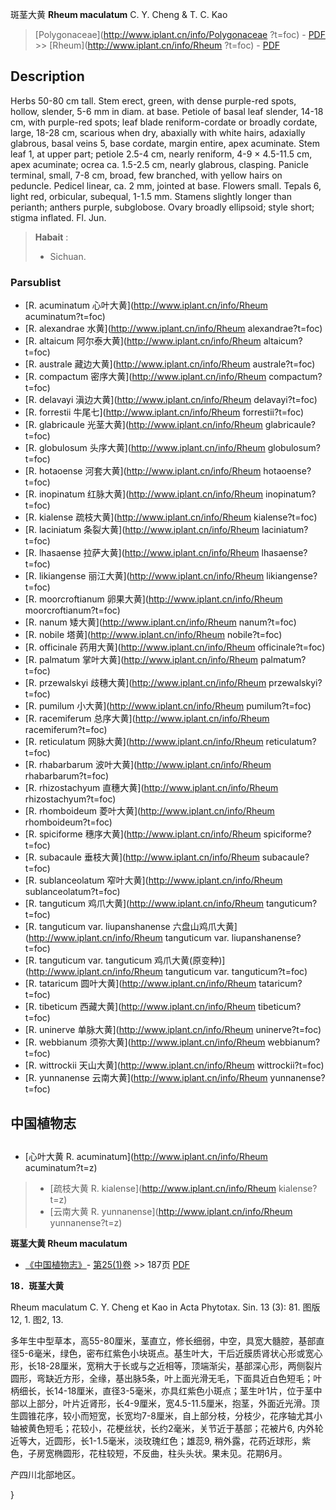 斑茎大黄 **Rheum maculatum** C. Y. Cheng & T. C. Kao

> [Polygonaceae](http://www.iplant.cn/info/Polygonaceae ?t=foc) - [PDF](http://iplant.cn/foc/pdf/Polygonaceae.pdf) >> [Rheum](http://www.iplant.cn/info/Rheum ?t=foc) - [PDF](http://www.iplant.cn/foc/pdf/Rheum.pdf)

## Description

Herbs 50-80 cm tall. Stem erect, green, with dense purple-red spots, hollow, slender, 5-6 mm in diam. at base. Petiole of basal leaf slender, 14-18 cm, with purple-red spots; leaf blade reniform-cordate or broadly cordate, large, 18-28 cm, scarious when dry, abaxially with white hairs, adaxially glabrous, basal veins 5, base cordate, margin entire, apex acuminate. Stem leaf 1, at upper part; petiole 2.5-4 cm, nearly reniform, 4-9 × 4.5-11.5 cm, apex acuminate; ocrea ca. 1.5-2.5 cm, nearly glabrous, clasping. Panicle terminal, small, 7-8 cm, broad, few branched, with yellow hairs on peduncle. Pedicel linear, ca. 2 mm, jointed at base. Flowers small. Tepals 6, light red, orbicular, subequal, 1-1.5 mm. Stamens slightly longer than perianth; anthers purple, subglobose. Ovary broadly ellipsoid; style short; stigma inflated. Fl. Jun.

> **Habait** : 
>* Sichuan.

### Parsublist

* [R.  acuminatum  心叶大黄](http://www.iplant.cn/info/Rheum acuminatum?t=foc)
* [R.  alexandrae  水黄](http://www.iplant.cn/info/Rheum alexandrae?t=foc)
* [R.  altaicum  阿尔泰大黄](http://www.iplant.cn/info/Rheum altaicum?t=foc)
* [R.  australe  藏边大黄](http://www.iplant.cn/info/Rheum australe?t=foc)
* [R.  compactum  密序大黄](http://www.iplant.cn/info/Rheum compactum?t=foc)
* [R.  delavayi  滇边大黄](http://www.iplant.cn/info/Rheum delavayi?t=foc)
* [R.  forrestii  牛尾七](http://www.iplant.cn/info/Rheum forrestii?t=foc)
* [R.  glabricaule  光茎大黄](http://www.iplant.cn/info/Rheum glabricaule?t=foc)
* [R.  globulosum  头序大黄](http://www.iplant.cn/info/Rheum globulosum?t=foc)
* [R.  hotaoense  河套大黄](http://www.iplant.cn/info/Rheum hotaoense?t=foc)
* [R.  inopinatum  红脉大黄](http://www.iplant.cn/info/Rheum inopinatum?t=foc)
* [R.  kialense  疏枝大黄](http://www.iplant.cn/info/Rheum kialense?t=foc)
* [R.  laciniatum  条裂大黄](http://www.iplant.cn/info/Rheum laciniatum?t=foc)
* [R.  lhasaense  拉萨大黄](http://www.iplant.cn/info/Rheum lhasaense?t=foc)
* [R.  likiangense  丽江大黄](http://www.iplant.cn/info/Rheum likiangense?t=foc)
* [R.  moorcroftianum  卵果大黄](http://www.iplant.cn/info/Rheum moorcroftianum?t=foc)
* [R.  nanum  矮大黄](http://www.iplant.cn/info/Rheum nanum?t=foc)
* [R.  nobile  塔黄](http://www.iplant.cn/info/Rheum nobile?t=foc)
* [R.  officinale  药用大黄](http://www.iplant.cn/info/Rheum officinale?t=foc)
* [R.  palmatum  掌叶大黄](http://www.iplant.cn/info/Rheum palmatum?t=foc)
* [R.  przewalskyi  歧穗大黄](http://www.iplant.cn/info/Rheum przewalskyi?t=foc)
* [R.  pumilum  小大黄](http://www.iplant.cn/info/Rheum pumilum?t=foc)
* [R.  racemiferum  总序大黄](http://www.iplant.cn/info/Rheum racemiferum?t=foc)
* [R.  reticulatum  网脉大黄](http://www.iplant.cn/info/Rheum reticulatum?t=foc)
* [R.  rhabarbarum  波叶大黄](http://www.iplant.cn/info/Rheum rhabarbarum?t=foc)
* [R.  rhizostachyum  直穗大黄](http://www.iplant.cn/info/Rheum rhizostachyum?t=foc)
* [R.  rhomboideum  菱叶大黄](http://www.iplant.cn/info/Rheum rhomboideum?t=foc)
* [R.  spiciforme  穗序大黄](http://www.iplant.cn/info/Rheum spiciforme?t=foc)
* [R.  subacaule  垂枝大黄](http://www.iplant.cn/info/Rheum subacaule?t=foc)
* [R.  sublanceolatum  窄叶大黄](http://www.iplant.cn/info/Rheum sublanceolatum?t=foc)
* [R.  tanguticum  鸡爪大黄](http://www.iplant.cn/info/Rheum tanguticum?t=foc)
* [R.  tanguticum var. liupanshanense  六盘山鸡爪大黄](http://www.iplant.cn/info/Rheum tanguticum var. liupanshanense?t=foc)
* [R.  tanguticum var. tanguticum  鸡爪大黄(原变种)](http://www.iplant.cn/info/Rheum tanguticum var. tanguticum?t=foc)
* [R.  tataricum  圆叶大黄](http://www.iplant.cn/info/Rheum tataricum?t=foc)
* [R.  tibeticum  西藏大黄](http://www.iplant.cn/info/Rheum tibeticum?t=foc)
* [R.  uninerve  单脉大黄](http://www.iplant.cn/info/Rheum uninerve?t=foc)
* [R.  webbianum  须弥大黄](http://www.iplant.cn/info/Rheum webbianum?t=foc)
* [R.  wittrockii  天山大黄](http://www.iplant.cn/info/Rheum wittrockii?t=foc)
* [R.  yunnanense  云南大黄](http://www.iplant.cn/info/Rheum yunnanense?t=foc)

## 中国植物志

## 
* [心叶大黄  R.  acuminatum](http://www.iplant.cn/info/Rheum acuminatum?t=z)
> * [疏枝大黄  R.  kialense](http://www.iplant.cn/info/Rheum kialense?t=z)
> * [云南大黄  R.  yunnanense](http://www.iplant.cn/info/Rheum yunnanense?t=z)

**斑茎大黄 Rheum maculatum**

* [《中国植物志》](http://www.iplant.cn/frps)- [第25(1)卷](http://www.iplant.cn/frps/vol/25(1)) >> 187页 [PDF](http://www.iplant.cn/frps/pdf/25(1)/187a.PDF)

**18．斑茎大黄**

Rheum maculatum C. Y. Cheng et Kao in Acta Phytotax. Sin. 13 (3): 81. 图版12, 1. 图2, 13.

多年生中型草本，高55-80厘米，茎直立，修长细弱，中空，具宽大髓腔，基部直径5-6毫米，绿色，密布红紫色小块斑点。基生叶大，干后近膜质肾状心形或宽心形，长18-28厘米，宽稍大于长或与之近相等，顶端渐尖，基部深心形，两侧裂片圆形，弯缺近方形，全缘，基出脉5条，叶上面光滑无毛，下面具近白色短毛；叶柄细长，长14-18厘米，直径3-5毫米，亦具红紫色小斑点；茎生叶1片，位于茎中部以上部分，叶片近肾形，长4-9厘米，宽4.5-11.5厘米，抱茎，外面近光滑。顶生圆锥花序，较小而短宽，长宽均7-8厘米，自上部分枝，分枝少，花序轴尤其小轴被黄色短毛；花较小，花梗丝状，长约2毫米，关节近于基部；花被片6, 内外轮近等大，近圆形，长1-1.5毫米，淡玫瑰红色；雄蕊9, 稍外露，花药近球形，紫色，子房宽椭圆形，花柱较短，不反曲，柱头头状。果未见。花期6月。

产四川北部地区。

}